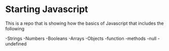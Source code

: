 # Starting Javascript

This is a repo that is showing how the basics of Javascript that includes the following

-Strings
-Numbers
-Booleans
-Arrays
-Objects
-function
-methods
-null
-undefined
